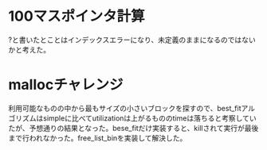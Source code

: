 # 100マスポインタ計算
?と書いたとことはインデックスエラーになり、未定義のままになるのではないかと考えた。

# mallocチャレンジ
利用可能なものの中から最もサイズの小さいブロックを探すので、best_fitアルゴリズムはsimpleに比べてutilizationは上がるもののtimeは落ちると考察していたが、予想通りの結果となった。bese_fitだけ実装すると、killされて実行が最後まで行われなかった。free_list_binを実装して解決した。
